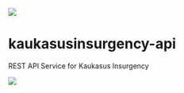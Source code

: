 <a href='http://158.69.193.117:8080/job/KI-v0.90/'><img src='http://158.69.193.117:8080/job/KI-v0.90/badge/icon'></a>

# kaukasusinsurgency-api
REST API Service for Kaukasus Insurgency

<a href='http://158.69.193.117:8080/job/KI-Demo-Build/'><img src='http://158.69.193.117:8080/job/KI-Demo-Build/badge/icon'></a>
